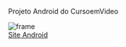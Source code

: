 Projeto Android do CursoemVideo 

![frame](https://github.com/user-attachments/assets/61773156-cd01-4500-8104-79e5792ada68)
<br>
<a href="https://gui-o-nog.github.io/projeto-android/">Site Android</a>
